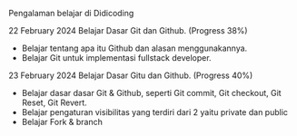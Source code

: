 Pengalaman belajar di Didicoding

22 February 2024
Belajar Dasar Git dan Github. (Progress 38%)
* Belajar tentang apa itu Github dan alasan menggunakannya.
* Belajar Git untuk implementasi fullstack developer.

23 February 2024
Belajar Dasar Gitu dan Github. (Progress 40%)
* Belajar dasar dasar Git & Github, seperti Git commit, Git checkout, Git Reset, Git Revert.
* Belajar pengaturan visibilitas yang terdiri dari 2 yaitu private dan public
* Belajar Fork & branch
